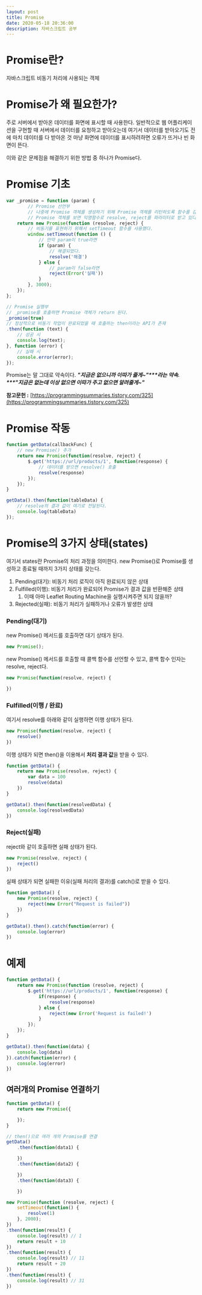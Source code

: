 ```yaml
---
layout: post
title: Promise
date: 2020-05-18 20:36:00
description: 자바스크립트 공부
---
```


# Promise란?
자바스크립트 비동기 처리에 사용되는 객체

# Promise가 왜 필요한가?
주로 서버에서 받아온 데이터를 화면에 표시할 때 사용한다.
일반적으로 웹 어플리케이션을 구현할 때 서버에서 데이터를 요청하고 받아오는데 여기서 데이터를 받아오기도 전에 마치 데이터를 다 받아온 것 마냥 화면에 데이터를 표시하려하면 오류가 뜨거나 빈 화면이 뜬다.

이와 같은 문제점을 해결하기 위한 방법 중 하나가 Promise다.

# Promise 기초

```javascript
var _promise = function (param) {
		// Promise 선언부
		// 나중에 Promise 객체를 생성하기 위해 Promise 객체를 리턴하도록 함수를 감싸고 있다.
		// Promise 객체를 보면 익명함수로 resolve, reject를 파라미터로 받고 있다.
    return new Promise(function (resolve, reject) {
        // 비동기를 표현하기 위해서 setTimeout 함수를 사용했다.
        window.setTimeout(function () {
            // 만약 param이 true라면
            if (param) {
                // 해결되었다.
                resolve('해결')
            } else {
                // param이 false라면
                reject(Error('실패'))
            }
        }, 3000);
    });
};

// Promise 실행부
// _promise를 호출하면 Promise 객체가 return 된다.
_promise(true)
// 정상적으로 비동기 작업이 완료되었을 때 호출하는 then이라는 API가 존재
.then(function (text) {
    // 성공 시
    console.log(text);
}, function (error) {
    // 실패 시
    console.error(error);
});
```

Promise는 말 그대로 약속이다. ***"지금은 없으니까 이따가 줄게~"***라는 약속.
***"지금은 없는데 이상 없으면 이따가 주고 없으면 알려줄게~"***

**참고문헌 :** [https://programmingsummaries.tistory.com/325](https://programmingsummaries.tistory.com/325)

# Promise 작동

```javascript
function getData(callbackFunc) {
	// new Promise() 추가
	return new Promise(function(resolve, reject) {
		$.get('https://url/products/1', function(response) {
			// 데이터를 받으면 resolve() 호출
			resolve(response)
		});
	});
}

getData().then(function(tableData) {
	// resolve의 결과 값이 여기로 전달된다.
	console.log(tableData)
});
```

# Promise의 3가지 상태(states)
여기서 states란 Promise의 처리 과정을 의미한다.
new Promise()로 Promise를 생성하고 종료될 때까지 3가지 상태를 갖는다.

1. Pending(대기): 비동기 처리 로직이 아직 완료되지 않은 상태
2. Fulfilled(이행): 비동기 처리가 완료되어 Promise가 결과 값을 반환해준 상태
    1. 이때 아마 Leaflet Routing Machine을 실행시켜주면 되지 않을까?
3. Rejected(실패): 비동기 처리가 실패하거나 오류가 발생한 상태

### Pending(대기)
new Promise() 메서드를 호출하면 대기 상태가 된다.

```javascript
new Promise();
```
new Promise() 메서드를 호출할 때 콜백 함수를 선언할 수 있고, 콜백 함수 인자는 resolve, reject다.

```javascript
new Promise(function(resolve, reject) {

})
```

### Fulfilled(이행 / 완료)
여기서 resolve를 아래와 같이 실행하면 이행 상태가 된다.

```javascript
new Promise(function(resolve, reject) {
	resolve()
})
```

이행 상태가 되면 then()을 이용해서 **처리 결과 값**을 받을 수 있다.

```javascript
function getData() {
	return new Promise(resolve, reject) {
		var data = 100
		resolve(data)
	})
}

getData().then(function(resolvedData) {
	console.log(resolvedData)
})
```

### Reject(실패)
reject와 같이 호출하면 실패 상태가 된다.

```javascript
new Promise(resolve, reject) {
	reject()
})
```

실패 상태가 되면 실패한 이유(실패 처리의 결과)를 catch()로 받을 수 있다.

```javascript
function getData() {
	new Promise(resolve, reject) {
		reject(new Error("Request is failed"))
	})
}

getData().then().catch(function(error) {
	console.log(error)
})
```

# 예제

```javascript
function getData() {
	return new Promise(function (resolve, reject) {
		$.get('https://url/products/1', function(response) {
			if(response) {
				resolve(response)
			} else {
				reject(new Error('Request is failed!')
			}
		});
	});
}

getData().then(function(data) {
	console.log(data)
}).catch(function(error) {
	console.log(error)
})
```

## 여러개의 Promise 연결하기

```javascript
function getData() {
	return new Promise({

	});
}

// then()으로 여러 개의 Promise를 연결
getData()
	.then(function(data1) {

	})
	.then(function(data2) {

	})
	.then(function(data3) {

	})
```

```javascript
new Promise(function (resolve, reject) {
	setTimeout(function() {
		resolve(1)
	}, 2000);
})
.then(function(result) {
	console.log(result) // 1
	return result + 10
})
.then(function(result) {
	console.log(result) // 11
	return result + 20
})
.then(function(result) {
	console.log(result) // 31
})
```
